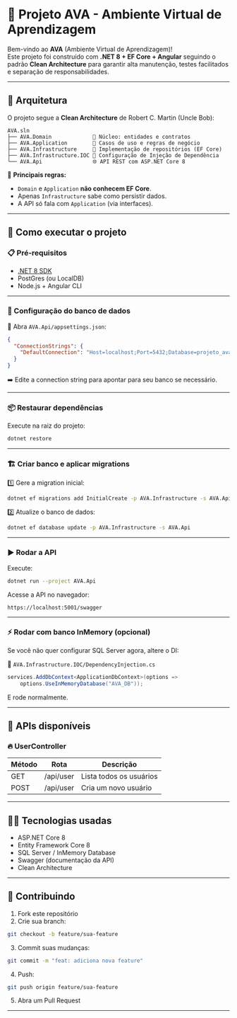 
# 🏫 Projeto AVA - Ambiente Virtual de Aprendizagem

Bem-vindo ao **AVA** (Ambiente Virtual de Aprendizagem)!  
Este projeto foi construído com **.NET 8 + EF Core + Angular** seguindo o padrão **Clean Architecture** para garantir alta manutenção, testes facilitados e separação de responsabilidades.

---

## 📐 Arquitetura

O projeto segue a **Clean Architecture** de Robert C. Martin (Uncle Bob):

```
AVA.sln
├── AVA.Domain             🧠 Núcleo: entidades e contratos
├── AVA.Application        🎯 Casos de uso e regras de negócio
├── AVA.Infrastructure     🔧 Implementação de repositórios (EF Core)
├── AVA.Infrastructure.IOC 🔌 Configuração de Injeção de Dependência
└── AVA.Api                🌐 API REST com ASP.NET Core 8
```

📌 **Principais regras:**
- `Domain` e `Application` **não conhecem EF Core**.
- Apenas `Infrastructure` sabe como persistir dados.
- A API só fala com `Application` (via interfaces).

---

## 🚀 Como executar o projeto

### 📋 Pré-requisitos
- [.NET 8 SDK](https://dotnet.microsoft.com/download)
- PostGres (ou LocalDB)
- Node.js + Angular CLI

---

### 🔧 Configuração do banco de dados

📁 Abra `AVA.Api/appsettings.json`:
```json
{
  "ConnectionStrings": {
    "DefaultConnection": "Host=localhost;Port=5432;Database=projeto_ava;Username=postgres;Password=123"
  }
}
```
➡️ Edite a connection string para apontar para seu banco se necessário.

---

### 📦 Restaurar dependências
Execute na raiz do projeto:
```bash
dotnet restore
```

---

### 🏗️ Criar banco e aplicar migrations

1️⃣ Gere a migration inicial:
```bash
dotnet ef migrations add InitialCreate -p AVA.Infrastructure -s AVA.Api
```

2️⃣ Atualize o banco de dados:
```bash
dotnet ef database update -p AVA.Infrastructure -s AVA.Api
```

---

### ▶️ Rodar a API
Execute:
```bash
dotnet run --project AVA.Api
```

Acesse a API no navegador:
```
https://localhost:5001/swagger
```

---

### ⚡ Rodar com banco InMemory (opcional)
Se você não quer configurar SQL Server agora, altere o DI:

📁 `AVA.Infrastructure.IOC/DependencyInjection.cs`
```csharp
services.AddDbContext<ApplicationDbContext>(options =>
    options.UseInMemoryDatabase("AVA_DB"));
```

E rode normalmente.

---

## 📖 APIs disponíveis

### 🔥 UserController
| Método | Rota          | Descrição               |
|--------|---------------|-------------------------|
| GET    | /api/user     | Lista todos os usuários |
| POST   | /api/user     | Cria um novo usuário    |

---

## 🧑‍💻 Tecnologias usadas
- ASP.NET Core 8
- Entity Framework Core 8
- SQL Server / InMemory Database
- Swagger (documentação da API)
- Clean Architecture

---

## 🤝 Contribuindo
1. Fork este repositório
2. Crie sua branch:
```bash
git checkout -b feature/sua-feature
```
3. Commit suas mudanças:
```bash
git commit -m "feat: adiciona nova feature"
```
4. Push:
```bash
git push origin feature/sua-feature
```
5. Abra um Pull Request

---
